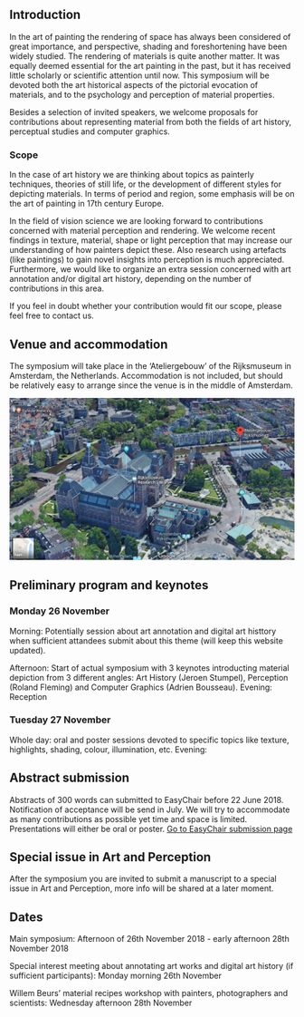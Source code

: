 ## Introduction
In the art of painting the rendering of space has always been considered of great importance, and perspective, shading and foreshortening have been widely studied. The rendering of materials is quite another matter. It was equally deemed essential for the art painting in the past, but it has received little scholarly or scientific attention until now. This symposium will be devoted both the art historical aspects of the pictorial evocation of materials, and to the psychology and perception of material properties.

Besides a selection of invited speakers, we welcome proposals for contributions about representing material from both the fields of art history, perceptual studies and computer graphics. 

### Scope

In the case of art history we are thinking about topics as painterly techniques, theories of still life, or the development of different styles for depicting materials. In terms of period and region, some emphasis will be on the art of painting in 17th century Europe. 

In the field of vision science we are looking forward to contributions concerned with material perception and rendering. We welcome recent findings in texture, material, shape or light perception that may increase our understanding of how painters depict these. Also research using artefacts (like paintings) to gain novel insights into perception is much appreciated.  Furthermore, we would like to organize an extra session concerned with art annotation and/or digital art history, depending on the number of contributions in this area.

If you feel in doubt whether your contribution would fit our scope, please feel free to contact us. 


## Venue and accommodation
The symposium will take place in the ‘Ateliergebouw’ of the Rijksmuseum in Amsterdam, the Netherlands. Accommodation is not included, but should be relatively easy to arrange since the venue is in the middle of Amsterdam. 

![Atelier gebouw](/images/google3dSmall.png)

## Preliminary program and keynotes

### Monday 26 November
Morning: Potentially session about art annotation and digital art histtory when sufficient attandees submit about this theme (will keep this website updated).

Afternoon: Start of actual symposium with 3 keynotes introducting material depiction from 3 different angles: Art History (Jeroen Stumpel), Perception (Roland Fleming) and Computer Graphics (Adrien Bousseau). 
Evening: Reception

### Tuesday 27 November
Whole day: oral and poster sessions devoted to specific topics like texture, highlights, shading, colour, illumination, etc. 
Evening: 

## Abstract submission
Abstracts of 300 words can submitted to EasyChair before 22 June 2018. Notification of acceptance will be send in July.  We will try to accommodate as many contributions as possible yet time and space is limited. Presentations will either be oral or poster. 
[Go to EasyChair submission page](https://easychair.org/conferences/?conf=tsot2018)


## Special issue in Art and Perception
After the symposium you are invited to submit a manuscript to a special issue in Art and Perception, more info will be shared at a later moment.

## Dates
Main symposium:
Afternoon of 26th November 2018 - early afternoon 28th November 2018

Special interest meeting about annotating art works and digital art history (if sufficient participants): Monday morning 26th November

Willem Beurs’ material recipes workshop with painters, photographers and scientists: Wednesday afternoon 28th November
